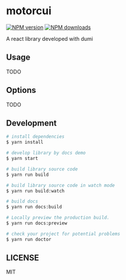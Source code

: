 # motorcui

[![NPM version](https://img.shields.io/npm/v/motorcui.svg?style=flat)](https://npmjs.org/package/motorcui)
[![NPM downloads](http://img.shields.io/npm/dm/motorcui.svg?style=flat)](https://npmjs.org/package/motorcui)

A react library developed with dumi

## Usage

TODO

## Options

TODO

## Development

```bash
# install dependencies
$ yarn install

# develop library by docs demo
$ yarn start

# build library source code
$ yarn run build

# build library source code in watch mode
$ yarn run build:watch

# build docs
$ yarn run docs:build

# Locally preview the production build.
$ yarn run docs:preview

# check your project for potential problems
$ yarn run doctor
```

## LICENSE

MIT
